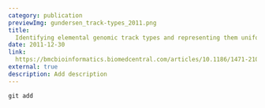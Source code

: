 ```yaml
---
category: publication
previewImg: gundersen_track-types_2011.png
title: 
  Identifying elemental genomic track types and representing them uniformly
date: 2011-12-30
link: 
  https://bmcbioinformatics.biomedcentral.com/articles/10.1186/1471-2105-12-494
external: true
description: Add description
---
```

`git add `
